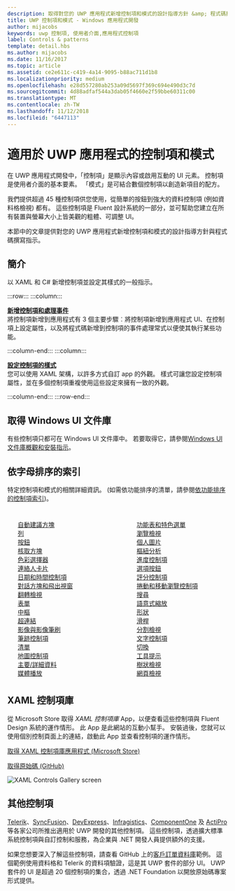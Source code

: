 ```yaml
---
description: 取得對您的 UWP 應用程式新增控制項和模式的設計指導方針 &amp; 程式碼撰寫指示。 尋找 45 種以上的實用控制項來用於您的應用程式。
title: UWP 控制項和模式 - Windows 應用程式開發
author: mijacobs
keywords: uwp 控制項, 使用者介面,應用程式控制項
label: Controls & patterns
template: detail.hbs
ms.author: mijacobs
ms.date: 11/16/2017
ms.topic: article
ms.assetid: ce2e611c-c419-4a14-9095-b88ac711d1b8
ms.localizationpriority: medium
ms.openlocfilehash: e28d557280ab253a09d5697f369c694e490d3c7d
ms.sourcegitcommit: 4d88adfaf544a3dab05f4660e2f59bbe60311c00
ms.translationtype: MT
ms.contentlocale: zh-TW
ms.lasthandoff: 11/12/2018
ms.locfileid: "6447113"
---
```

# <a name="controls-and-patterns-for-uwp-apps"></a>適用於 UWP 應用程式的控制項和模式
 

在 UWP 應用程式開發中，「控制項」<i></i>是顯示內容或啟用互動的 UI 元素。 控制項是使用者介面的基本要素。 「模式」<i></i>是可結合數個控制項以創造新項目的配方。

我們提供超過 45 種控制項供您使用，從簡單的按鈕到強大的資料控制項 (例如資料格檢視) 都有。  這些控制項是 Fluent 設計系統的一部分，並可幫助您建立在所有裝置與螢幕大小上皆美觀的粗體、可調整 UI。 

本節中的文章提供對您的 UWP 應用程式新增控制項和模式的設計指導方針與程式碼撰寫指示。 

## <a name="intro"></a>簡介

以 XAML 和 C# 新增控制項並設定其樣式的一般指示。

:::row:::
    :::column:::
      <p><b><a href="controls-and-events-intro.md">新增控制項和處理事件</a></b> <br/>
將控制項新增到應用程式有 3 個主要步驟︰將控制項新增到應用程式 UI、在控制項上設定屬性，以及將程式碼新增到控制項的事件處理常式以便使其執行某些功能。</p>
    :::column-end:::
    :::column:::
      <p><b><a href="xaml-styles.md">設定控制項的樣式</a></b> <br/>
您可以使用 XAML 架構，以許多方式自訂 app 的外觀。 樣式可讓您設定控制項屬性，並在多個控制項重複使用這些設定來擁有一致的外觀。</p>
    :::column-end:::
:::row-end:::

## <a name="get-the-windows-ui-library"></a>取得 Windows UI 文件庫
有些控制項只都可在 Windows UI 文件庫中。 若要取得它，請參閱[Windows UI 文件庫概觀和安裝指示](/uwp/toolkits/winui/)。

## <a name="alphabetical-index"></a>依字母排序的索引 

特定控制項和模式的相關詳細資訊。 (如需依功能排序的清單，請參閱<a href="controls-by-function.md">依功能排序的控制項索引</a>)。

<div style="column-count: 2; column-gap: 40px; margin-top: 40px;" >
<ul style="margin-top: 0px; padding-top: 0px; list-style-type: none;">
<li style="list-style-type: none;"><a href="auto-suggest-box.md">自動建議方塊</a></li>

<li style="list-style-type: none;"><a href="app-bars.md">列</a></li>

<li style="list-style-type: none;"><a href="buttons.md">按鈕</a></li>

<li style="list-style-type: none;"><a href="checkbox.md">核取方塊 </a></li>

<li style="list-style-type: none;"><a href="color-picker.md">色彩選擇器</a></li>

<li style="list-style-type: none;"><a href="contact-card.md">連絡人卡片</a></li>

<li style="list-style-type: none;"><a href="date-and-time.md">日期和時間控制項</a></li>

<li style="list-style-type: none;"><a href="dialogs-and-flyouts/index.md">對話方塊和飛出視窗</a></li>

<li style="list-style-type: none;"><a href="flipview.md">翻轉檢視</a></li>

<li style="list-style-type: none;"><a href="forms.md">表單</a></li>

<li style="list-style-type: none;"><a href="hub.md">中樞</a></li>

<li style="list-style-type: none;"><a href="hyperlinks.md">超連結</a></li>

<li style="list-style-type: none;"><a href="images-imagebrushes.md">影像與影像筆刷</a></li>

<li style="list-style-type: none;"><a href="inking-controls.md">筆跡控制項</a></li>

<li style="list-style-type: none;"><a href="lists.md">清單</a></li>

<li style="list-style-type: none;"><a href="../../maps-and-location/controls-map.md">地圖控制項</a></li>

<li style="list-style-type: none;"><a href="master-details.md">主要/詳細資料</a></li>

<li style="list-style-type: none;"><a href="media-playback.md">媒體播放</a></li>

<li style="list-style-type: none;"><a href="menus.md">功能表和特色選單</a></li>

<li style="list-style-type: none;"><a href="navigationview.md">瀏覽檢視</a></li>

<li style="list-style-type: none;"><a href="person-picture.md">個人圖片</a></li>

<li style="list-style-type: none;"><a href="pivot.md">樞紐分析</a></li>

<li style="list-style-type: none;"><a href="progress-controls.md">進度控制項</a></li>

<li style="list-style-type: none;"><a href="radio-button.md">選項按鈕</a></li>

<li style="list-style-type: none;"><a href="rating.md">評分控制項</a></li>

<li style="list-style-type: none;"><a href="scroll-controls.md">捲動和移動瀏覽控制項</a></li>

<li style="list-style-type: none;"><a href="search.md">搜尋</a></li>

<li style="list-style-type: none;"><a href="semantic-zoom.md">語意式縮放</a></li>

<li style="list-style-type: none;"><a href="shapes.md">形狀</a></li>

<li style="list-style-type: none;"><a href="slider.md">滑桿</a></li>

<li style="list-style-type: none;"><a href="split-view.md">分割檢視</a></li>

<li style="list-style-type: none;"><a href="text-controls.md">文字控制項</a></li>


<li style="list-style-type: none;"><a href="toggles.md">切換</a></li>
<li style="list-style-type: none;"><a href="tooltips.md">工具提示</a></li>

<li style="list-style-type: none;"><a href="tree-view.md">樹狀檢視</a></li>

<li style="list-style-type: none;"><a href="web-view.md">網頁檢視</a></li>
</ul>
</div>

## <a name="xaml-controls-gallery"></a>XAML 控制項庫

從 Microsoft Store 取得 _XAML 控制項庫_ App，以便查看這些控制項與 Fluent Design 系統的運作情形。 此 App 是此網站的互動小幫手。 安裝過後，您就可以使用個別控制頁面上的連結，啟動此 App 並查看控制項的運作情形。

<a href="https://www.microsoft.com/store/productId/9MSVH128X2ZT">取得 XAML 控制項庫應用程式 (Microsoft Store)</a>

<a href="https://github.com/Microsoft/Windows-universal-samples/tree/master/Samples/XamlUIBasics">取得原始碼 (GitHub)</a>

<img src="images/xaml-controls-gallery.png" alt="XAML Controls Gallery screen" />

## <a name="additional-controls"></a>其他控制項

<a href="http://www.telerik.com/">Telerik</a>、<a href="https://www.syncfusion.com/products/uwp">SyncFusion</a>、<a href="https://www.devexpress.com/Products/NET/Controls/Win10Apps/">DevExpress</a>、<a href="http://www.infragistics.com/products/universal-windows-platform">Infragistics</a>、<a href="https://www.componentone.com/Studio/Platform/UWP">ComponentOne</a> 及 <a href="http://www.actiprosoftware.com/products/controls/universal">ActiPro</a> 等各家公司所推出適用於 UWP 開發的其他控制項。 這些控制項，透過擴大標準系統控制項與自訂控制和服務，為企業與 .NET 開發人員提供額外的支援。  

如果您想要深入了解這些控制項，請查看 GitHub 上的<a href="https://github.com/Microsoft/Windows-appsample-customers-orders-database">客戶訂單資料庫</a>範例。 這個範例使用資料格和 Telerik 的資料項驗證，這是其 UWP 套件的部分 UI。 UWP 套件的 UI 是超過 20 個控制項的集合，透過 .NET Foundation 以開放原始碼專案形式提供。
